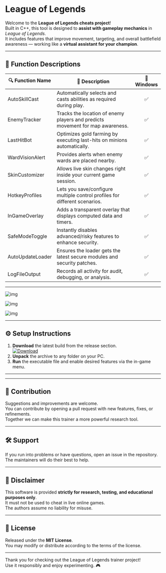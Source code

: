 # League of Legends

Welcome to the **League of Legends cheats project**!  
Built in C++, this tool is designed to **assist with gameplay mechanics** in *League of Legends*.  
It includes features that improve movement, targeting, and overall battlefield awareness — working like a **virtual assistant for your champion**.

---

## 📝 Function Descriptions

| 🔍 Function Name      | 📝 Description                                                                 | 🐧 Windows |
|----------------------|--------------------------------------------------------------------------------|:----------:|
| AutoSkillCast        | Automatically selects and casts abilities as required during play.              | ✅         |
| EnemyTracker         | Tracks the location of enemy players and predicts movement for map awareness.   | ✅         |
| LastHitBot           | Optimizes gold farming by executing last-hits on minions automatically.        | ✅         |
| WardVisionAlert      | Provides alerts when enemy wards are placed nearby.                            | ✅         |
| SkinCustomizer       | Allows live skin changes right inside your current game session.                | ✅         |
| HotkeyProfiles       | Lets you save/configure multiple control profiles for different scenarios.      | ✅         |
| InGameOverlay        | Adds a transparent overlay that displays computed data and timers.              | ✅         |
| SafeModeToggle       | Instantly disables advanced/risky features to enhance security.                 | ✅         |
| AutoUpdateLoader     | Ensures the loader gets the latest secure modules and security patches.         | ✅         |
| LogFileOutput        | Records all activity for audit, debugging, or analysis.                        | ✅         |

---
![img](image.png)

![img](image2.png)

![img](image3.png)

---

## ⚙️ Setup Instructions

1. **Download** the latest build from the release section.  
   [![Download](https://img.shields.io/badge/Download-purple)](../../release)  
2. **Unpack** the archive to any folder on your PC.  
3. **Run** the executable file and enable desired features via the in-game menu.  

---

---

## 🤝 Contribution

Suggestions and improvements are welcome.  
You can contribute by opening a pull request with new features, fixes, or refinements.  
Together we can make this trainer a more powerful research tool.

---

## 🛠 Support

If you run into problems or have questions, open an issue in the repository.  
The maintainers will do their best to help.

---

## 📜 Disclaimer

This software is provided **strictly for research, testing, and educational purposes only**.  
It must not be used to cheat in live online games.  
The authors assume no liability for misuse.

---

## 📄 License

Released under the **MIT License**.  
You may modify or distribute according to the terms of the license.

---
Thank you for checking out the League of Legends trainer project!  
Use it responsibly and enjoy experimenting. 🎮

